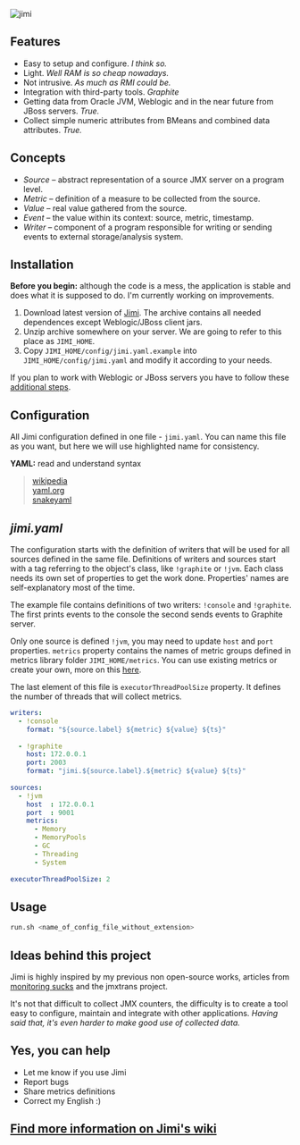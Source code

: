 ![jimi](https://raw.github.com/arozhkov/jimi-robot/master/img/Jimi.png)

## Features

* Easy to setup and configure. _I think so._
* Light. _Well RAM is so cheap nowadays._
* Not intrusive. _As much as RMI could be._
* Integration with third-party tools. _Graphite_
* Getting data from Oracle JVM, Weblogic and in the near future from JBoss servers.  _True._
* Collect simple numeric attributes from BMeans and combined data attributes. _True._


## Concepts

* _Source_ – abstract representation of a source JMX server on a program level.
* _Metric_ – definition of a measure to be collected from the source.
* _Value_ – real value gathered from the source.
* _Event_ – the value within its context: source, metric, timestamp.
* _Writer_ – component of a program responsible for writing or sending events to external storage/analysis system. 


## Installation

__Before you begin:__ although the code is a mess, the application is stable and does what it is supposed to do.  I'm currently working on improvements.

1. Download latest version of [Jimi](http://bit.ly/TnY4NS). The archive contains all needed dependences except Weblogic/JBoss client jars.  
1. Unzip archive somewhere on your server. We are going to refer to this place as `JIMI_HOME`.
1. Copy `JIMI_HOME/config/jimi.yaml.example` into `JIMI_HOME/config/jimi.yaml` and modify it according to your needs.

If you plan to work with Weblogic or JBoss servers you have to follow these [additional steps](https://github.com/arozhkov/jimi-robot/wiki/Weblogic-JBoss).


## Configuration

All Jimi configuration defined in one file - `jimi.yaml`. You can name this file as you want, but here we will use highlighted name for consistency.

__YAML:__ read and understand syntax
> [wikipedia](http://en.wikipedia.org/wiki/YAML)  
> [yaml.org](http://yaml.org/spec/1.1/)  
> [snakeyaml](http://code.google.com/p/snakeyaml/wiki/Documentation)  


## _jimi.yaml_

The configuration starts with the definition of writers that will be used for all sources defined in the same file. Definitions of writers and sources start with a tag referring to the object's class, like `!graphite` or `!jvm`. Each class needs its own set of properties to get the work done. Properties' names are self-explanatory most of the time. 

The example file contains definitions of two writers: `!console` and `!graphite`. The first prints events to the console the second sends events to Graphite server.

Only one source is defined `!jvm`, you may need to update `host` and `port` properties. `metrics` property contains the names of metric groups defined in metrics library folder `JIMI_HOME/metrics`. You can use existing metrics or create your own, more on this [here](https://github.com/arozhkov/jimi-robot/wiki/Metrics).

The last element of this file is `executorThreadPoolSize` property. It defines the number of threads that will collect metrics.

```yaml
writers: 
  - !console
    format: "${source.label} ${metric} ${value} ${ts}"
 
  - !graphite
    host: 172.0.0.1
    port: 2003
    format: "jimi.${source.label}.${metric} ${value} ${ts}"
        
sources:
  - !jvm
    host  : 172.0.0.1
    port  : 9001
    metrics:
      - Memory
      - MemoryPools
      - GC
      - Threading
      - System
      
executorThreadPoolSize: 2
```


## Usage

```bash
run.sh <name_of_config_file_without_extension>
```

## Ideas behind this project

Jimi is highly inspired by my previous non open-source works, articles from [monitoring sucks](http://monitoring.no.de/) and the jmxtrans project.

It's not that difficult to collect JMX counters, the difficulty is to create a tool easy to configure, maintain and integrate with other applications. _Having said that, it's even harder to make good use of collected data._


## Yes, you can help

* Let me know if you use Jimi
* Report bugs
* Share metrics definitions
* Correct my English :)


## [Find more information on Jimi's wiki](https://github.com/arozhkov/jimi-robot/wiki)
